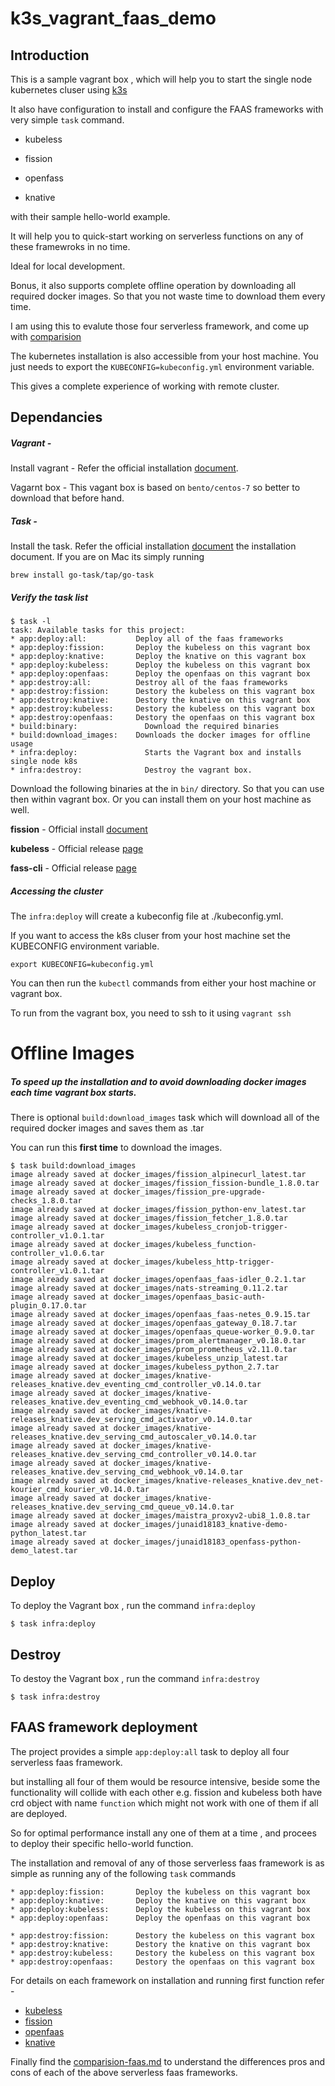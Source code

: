 # k3s_vagrant_faas_demo

## Introduction 

This is a sample vagrant box , which will help you to start the single node kubernetes cluser using [k3s](https://github.com/rancher/k3s)

It also have configuration to install and configure the  FAAS frameworks with very simple `task` command.

- kubeless

- fission

- openfass

- knative

with their sample hello-world example. 

It  will help you to quick-start working on serverless functions on any of these framewroks in no time. 

Ideal for local development. 

Bonus, it also supports complete offline operation by downloading all required docker images. So that you not waste time to download them every time.

I am using this to evalute those four serverless framework, and come up with [comparision](./docs/comparision-faas.md)

The kubernetes installation is also accessible from your host machine. You just needs to export the `KUBECONFIG=kubeconfig.yml` environment variable. 

This gives a complete experience of working with remote cluster.

## Dependancies

##### Vagrant - 

Install vagrant - Refer the official installation [document](https://www.vagrantup.com/docs/installation/).

Vagarnt box - This vagant box is based on `bento/centos-7` so better to download that before hand.

##### Task - 

Install the task. Refer the official installation [document](https://taskfile.dev/#/installation) the installation document.  If you are on Mac its simply running 

```
brew install go-task/tap/go-task
```

##### Verify the task list

```
$ task -l
task: Available tasks for this project:
* app:deploy:all: 		    Deploy all of the faas frameworks
* app:deploy:fission: 		Deploy the kubeless on this vagrant box
* app:deploy:knative: 		Deploy the knative on this vagrant box
* app:deploy:kubeless: 		Deploy the kubeless on this vagrant box
* app:deploy:openfaas: 		Deploy the openfaas on this vagrant box
* app:destroy:all: 		    Destroy all of the faas frameworks
* app:destroy:fission: 		Destory the kubeless on this vagrant box
* app:destroy:knative: 		Destory the knative on this vagrant box
* app:destroy:kubeless: 	Destory the kubeless on this vagrant box
* app:destroy:openfaas: 	Destory the openfaas on this vagrant box
* build:binary: 		      Download the required binaries
* build:download_images: 	Downloads the docker images for offline usage
* infra:deploy: 		      Starts the Vagrant box and installs single node k8s
* infra:destroy: 		      Destroy the vagrant box.
```

Download the following binaries at the  in `bin/` directory.  So that you can use then within vagrant box. Or you can install them on your host machine as well.

**fission** -  Official install [document](https://docs.fission.io/docs/installation/#install-fission-cli) 

**kubeless** -  Official release [page](https://github.com/kubeless/kubeless/releases) 

**fass-cli** - Official release [page](https://github.com/openfaas/faas-cli/releases)



##### Accessing the cluster 

The `infra:deploy` will create a kubeconfig file at ./kubeconfig.yml. 

If you want to access the k8s cluser from your host machine set the KUBECONFIG environment variable.

```
export KUBECONFIG=kubeconfig.yml
```

You can then run the `kubectl` commands from either your host machine or vagrant box. 

To run from the vagrant box, you need to ssh to it using `vagrant ssh`



# Offline Images

##### To speed up the installation and to avoid downloading docker images each time vagrant box starts.

There is optional `build:download_images` task which will download all of the required docker images and saves them as .tar

You can run this **first time** to download the images. 

```
$ task build:download_images
image already saved at docker_images/fission_alpinecurl_latest.tar
image already saved at docker_images/fission_fission-bundle_1.8.0.tar
image already saved at docker_images/fission_pre-upgrade-checks_1.8.0.tar
image already saved at docker_images/fission_python-env_latest.tar
image already saved at docker_images/fission_fetcher_1.8.0.tar
image already saved at docker_images/kubeless_cronjob-trigger-controller_v1.0.1.tar
image already saved at docker_images/kubeless_function-controller_v1.0.6.tar
image already saved at docker_images/kubeless_http-trigger-controller_v1.0.1.tar
image already saved at docker_images/openfaas_faas-idler_0.2.1.tar
image already saved at docker_images/nats-streaming_0.11.2.tar
image already saved at docker_images/openfaas_basic-auth-plugin_0.17.0.tar
image already saved at docker_images/openfaas_faas-netes_0.9.15.tar
image already saved at docker_images/openfaas_gateway_0.18.7.tar
image already saved at docker_images/openfaas_queue-worker_0.9.0.tar
image already saved at docker_images/prom_alertmanager_v0.18.0.tar
image already saved at docker_images/prom_prometheus_v2.11.0.tar
image already saved at docker_images/kubeless_unzip_latest.tar
image already saved at docker_images/kubeless_python_2.7.tar
image already saved at docker_images/knative-releases_knative.dev_eventing_cmd_controller_v0.14.0.tar
image already saved at docker_images/knative-releases_knative.dev_eventing_cmd_webhook_v0.14.0.tar
image already saved at docker_images/knative-releases_knative.dev_serving_cmd_activator_v0.14.0.tar
image already saved at docker_images/knative-releases_knative.dev_serving_cmd_autoscaler_v0.14.0.tar
image already saved at docker_images/knative-releases_knative.dev_serving_cmd_controller_v0.14.0.tar
image already saved at docker_images/knative-releases_knative.dev_serving_cmd_webhook_v0.14.0.tar
image already saved at docker_images/knative-releases_knative.dev_net-kourier_cmd_kourier_v0.14.0.tar
image already saved at docker_images/knative-releases_knative.dev_serving_cmd_queue_v0.14.0.tar
image already saved at docker_images/maistra_proxyv2-ubi8_1.0.8.tar
image already saved at docker_images/junaid18183_knative-demo-python_latest.tar
image already saved at docker_images/junaid18183_openfass-python-demo_latest.tar
```



## Deploy

To deploy the Vagrant box , run the  command  `infra:deploy` 

```
$ task infra:deploy
```



## Destroy 

To destoy the Vagrant box  , run the  command  `infra:destroy` 

```
$ task infra:destroy
```



## FAAS framework deployment

The project provides a simple `app:deploy:all` task to deploy all four serverless faas framework. 

but installing all four of them would be resource intensive, beside some the functionality will collide with each other e.g. fission and kubeless both have crd object with name `function` which might not work with one of them if all are deployed. 

So for optimal performance install any one of them at a time , and procees to deploy their specific hello-world function.

The installation and removal of any of those serverless faas framework is as simple as running any of the following `task` commands 

```
* app:deploy:fission: 		Deploy the kubeless on this vagrant box
* app:deploy:knative: 		Deploy the knative on this vagrant box
* app:deploy:kubeless: 		Deploy the kubeless on this vagrant box
* app:deploy:openfaas: 		Deploy the openfaas on this vagrant box

* app:destroy:fission: 		Destory the kubeless on this vagrant box
* app:destroy:knative: 		Destory the knative on this vagrant box
* app:destroy:kubeless: 	Destory the kubeless on this vagrant box
* app:destroy:openfaas: 	Destory the openfaas on this vagrant box
```

For details on each framework on installation and running first function refer - 

- [kubeless](./docs/kubeless.md) 
- [fission](./docs/fission.md)
- [openfaas](./docs/openfaas.md)
- [knative](./docs/knativd.md)

Finally find the [comparision-faas.md](./docs/comparision-faas.md) to understand the differences pros and cons of each of the above serverless faas frameworks.